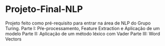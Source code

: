# Projeto-Final-NLP

Projeto feito como pré-requisito para entrar na área de NLP do Grupo Turing. 
Parte I: Pŕe-processamento, Feature Extraction e Aplicação de um modelo
Parte II: Aplicação de um método léxico com Vader
Parte III: Word Vectors
